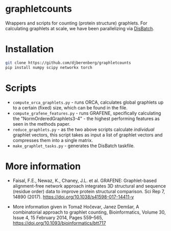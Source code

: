 # graphletcounts
Wrappers and scripts for counting (protein structure) graphlets. For calculating graphlets at scale, we have been parallelizing via <a href="https://github.com/flatironinstitute/disBatch">DisBatch</a>.

# Installation
```bash
git clone https://github.com/djberenberg/graphletcounts
pip install numpy scipy networkx torch
```

# Scripts
- `compute_orca_graphlets.py` - runs ORCA, calculates global graphlets up to a certain (fixed) size, which can be found in the file.
- `compute_grafene_features.py` - runs GRAFENE, specifically calculating the "NormOrderedGraphlets3-4" - the highest performing features
as seen in the methods paper.
- `reduce_graphlets.py` - as the two above scripts calculate _individual_ graphlet vectors, this script takes as input a list of graphlet vectors and compresses them into a single matrix. 
- `make_graphlet_tasks.py` - generates the DisBatch taskfile.

# More information
- Faisal, F.E., Newaz, K., Chaney, J.L. et al. GRAFENE: Graphlet-based alignment-free network approach integrates 3D structural and sequence (residue order) data to improve protein structural comparison. Sci Rep 7, 14890 (2017). https://doi.org/10.1038/s41598-017-14411-y

- More information given in
Tomaž Hočevar, Janez Demšar, A combinatorial approach to graphlet counting, 
Bioinformatics, Volume 30, Issue 4, 15 February 2014, Pages 559–565, https://doi.org/10.1093/bioinformatics/btt717
